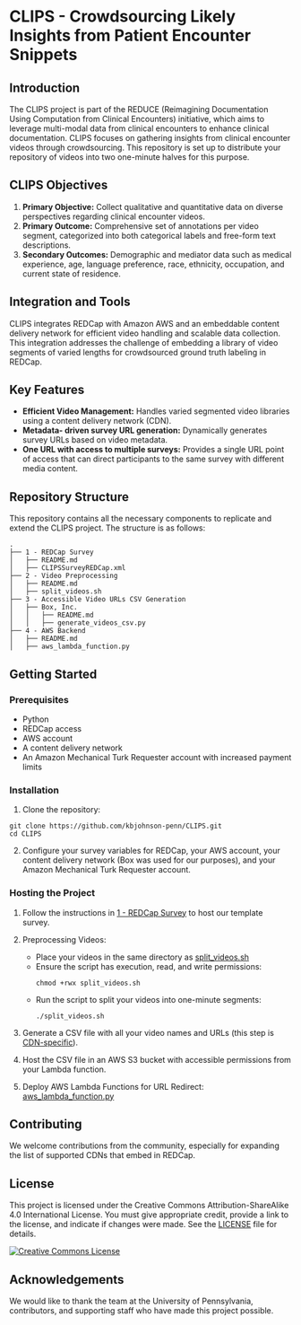 # CLIPS - Crowdsourcing Likely Insights from Patient Encounter Snippets

## Introduction
The CLIPS project is part of the REDUCE (Reimagining Documentation Using Computation from Clinical Encounters) initiative, which aims to leverage multi-modal data from clinical encounters to enhance clinical documentation. CLIPS focuses on gathering insights from clinical encounter videos through crowdsourcing. This repository is set up to distribute your repository of videos into two one-minute halves for this purpose.

## CLIPS Objectives
1. **Primary Objective:** Collect qualitative and quantitative data on diverse perspectives regarding clinical encounter videos.
2. **Primary Outcome:** Comprehensive set of annotations per video segment, categorized into both categorical labels and free-form text descriptions.
3. **Secondary Outcomes:** Demographic and mediator data such as medical experience, age, language preference, race, ethnicity, occupation, and current state of residence.

## Integration and Tools
CLIPS integrates REDCap with Amazon AWS and an embeddable content delivery network for efficient video handling and scalable data collection. This integration addresses the challenge of embedding a library of video segments of varied lengths for crowdsourced ground truth labeling in REDCap.

## Key Features
- **Efficient Video Management:** Handles varied segmented video libraries using a content delivery network (CDN).
- **Metadata- driven survey URL generation:** Dynamically generates survey URLs based on video metadata.
- **One URL with access to multiple surveys:** Provides a single URL point of access that can direct participants to the same survey with different media content.

## Repository Structure
This repository contains all the necessary components to replicate and extend the CLIPS project. The structure is as follows:
```
.
├── 1 - REDCap Survey
│   ├── README.md
│   ├── CLIPSSurveyREDCap.xml
├── 2 - Video Preprocessing
│   ├── README.md
│   ├── split_videos.sh
├── 3 - Accessible Video URLs CSV Generation
│   ├── Box, Inc.
│   │   ├── README.md
│   │   ├── generate_videos_csv.py
├── 4 - AWS Backend
│   ├── README.md
│   ├── aws_lambda_function.py
```

## Getting Started
### Prerequisites
- Python
- REDCap access
- AWS account
- A content delivery network
- An Amazon Mechanical Turk Requester account with increased payment limits

### Installation
1. Clone the repository:
```
git clone https://github.com/kbjohnson-penn/CLIPS.git
cd CLIPS
```
2. Configure your survey variables for REDCap, your AWS account, your content delivery network (Box was used for our purposes), and your Amazon Mechanical Turk Requester account.

### Hosting the Project

1. Follow the instructions in [1 - REDCap Survey](https://github.com/kbjohnson-penn/CLIPS/tree/main/1%20-%20REDCap%20Survey) to host our template survey.

2. Preprocessing Videos:
    - Place your videos in the same directory as [split_videos.sh](https://github.com/kbjohnson-penn/CLIPS/blob/main/2%20-%20Video%20Preprocessing/split_videos.sh)
    - Ensure the script has execution, read, and write permissions:
        ```
        chmod +rwx split_videos.sh
        ```
    - Run the script to split your videos into one-minute segments:
        ```
        ./split_videos.sh
        ```

3. Generate a CSV file with all your video names and URLs (this step is [CDN-specific](https://github.com/kbjohnson-penn/CLIPS/tree/main/3%20-%20Accessible%20Video%20URLs%20CSV%20Generation)).

4. Host the CSV file in an AWS S3 bucket with accessible permissions from your Lambda function.

5. Deploy AWS Lambda Functions for URL Redirect: [aws_lambda_function.py](https://github.com/kbjohnson-penn/CLIPS/blob/main/4%20-%20AWS%20Backend/aws_lambda_function.py)

## Contributing

We welcome contributions from the community, especially for expanding the list of supported CDNs that embed in REDCap.

## License

This project is licensed under the Creative Commons Attribution-ShareAlike 4.0 International License. You must give appropriate credit, provide a link to the license, and indicate if changes were made. See the [LICENSE](https://github.com/kbjohnson-penn/CLIPS/blob/main/LICENSE) file for details.

[![Creative Commons License](https://i.creativecommons.org/l/by-sa/4.0/88x31.png)](http://creativecommons.org/licenses/by-sa/4.0/)

## Acknowledgements

We would like to thank the team at the University of Pennsylvania, contributors, and supporting staff who have made this project possible.
